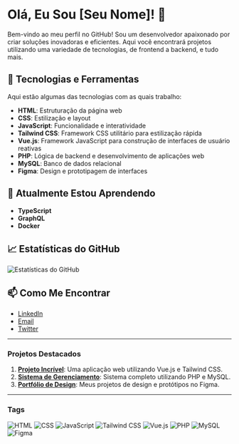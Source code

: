 # Olá, Eu Sou [Seu Nome]! 👋

Bem-vindo ao meu perfil no GitHub! Sou um desenvolvedor apaixonado por criar soluções inovadoras e eficientes. Aqui você encontrará projetos utilizando uma variedade de tecnologias, de frontend a backend, e tudo mais.

## 🔧 Tecnologias e Ferramentas

Aqui estão algumas das tecnologias com as quais trabalho:

- **HTML**: Estruturação da página web
- **CSS**: Estilização e layout
- **JavaScript**: Funcionalidade e interatividade
- **Tailwind CSS**: Framework CSS utilitário para estilização rápida
- **Vue.js**: Framework JavaScript para construção de interfaces de usuário reativas
- **PHP**: Lógica de backend e desenvolvimento de aplicações web
- **MySQL**: Banco de dados relacional
- **Figma**: Design e prototipagem de interfaces

## 🌱 Atualmente Estou Aprendendo

- **TypeScript**
- **GraphQL**
- **Docker**

## 📈 Estatísticas do GitHub

![Estatísticas do GitHub](https://github-readme-stats.vercel.app/api?username=seu-usuario&show_icons=true&theme=radical)

## 📫 Como Me Encontrar

- [LinkedIn](https://www.linkedin.com/in/seu-perfil/)
- [Email](mailto:seuemail@exemplo.com)
- [Twitter](https://twitter.com/seu-usuario)

---

### Projetos Destacados

1. **[Projeto Incrível](https://github.com/seu-usuario/projeto-incrivel)**: Uma aplicação web utilizando Vue.js e Tailwind CSS.
2. **[Sistema de Gerenciamento](https://github.com/seu-usuario/sistema-gerenciamento)**: Sistema completo utilizando PHP e MySQL.
3. **[Portfólio de Design](https://www.figma.com/file/seu-arquivo)**: Meus projetos de design e protótipos no Figma.

---

### Tags

![HTML](https://img.shields.io/badge/-HTML-E34F26?style=flat-square&logo=html5&logoColor=white)
![CSS](https://img.shields.io/badge/-CSS-1572B6?style=flat-square&logo=css3&logoColor=white)
![JavaScript](https://img.shields.io/badge/-JavaScript-F7DF1E?style=flat-square&logo=javascript&logoColor=black)
![Tailwind CSS](https://img.shields.io/badge/-Tailwind%20CSS-38B2AC?style=flat-square&logo=tailwind-css&logoColor=white)
![Vue.js](https://img.shields.io/badge/-Vue.js-4FC08D?style=flat-square&logo=vue.js&logoColor=white)
![PHP](https://img.shields.io/badge/-PHP-777BB4?style=flat-square&logo=php&logoColor=white)
![MySQL](https://img.shields.io/badge/-MySQL-4479A1?style=flat-square&logo=mysql&logoColor=white)
![Figma](https://img.shields.io/badge/-Figma-F24E1E?style=flat-square&logo=figma&logoColor=white)
